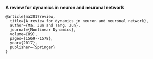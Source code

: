 
**A review for dynamics in neuron and neuronal network**
```
@article{ma2017review,
  title={A review for dynamics in neuron and neuronal network},
  author={Ma, Jun and Tang, Jun},
  journal={Nonlinear Dynamics},
  volume={89},
  pages={1569--1578},
  year={2017},
  publisher={Springer}
}
```